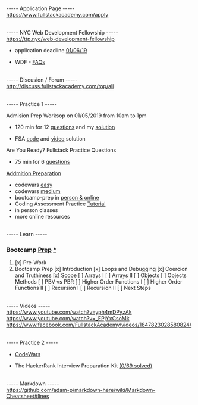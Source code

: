 <br>----- Application Page -----<br>
https://www.fullstackacademy.com/apply 



<br>----- NYC Web Development Fellowship -----<br>
https://ttp.nyc/web-development-fellowship 

* application deadline [01/06/19](https://www.fullstackacademy.com/nyc-fellowship)

* WDF - [FAQs](https://docs.google.com/document/d/1r_wm7JEAaTnA-StB1kQd5QbiFSeoS7z-uXm80MWwO1Y/edit#heading=h.47tyvwil04jf )



<br>----- Discusion / Forum -----<br>
http://discuss.fullstackacademy.com/top/all



<br>----- Practice 1 -----<br>

Admision Prep Worksop on 01/05/2019 from 10am to 1pm
* 120 min for 12 [questions](https://www.hackerrank.com/tests/40edorm64lt/a87677ce4a8fdef22eb783e259553732) and my [solution](https://repl.it/@ivanjanko/FullStackAcademyPrep)

* FSA [code](https://gist.github.com/ScottDalessandro/6403e013c587c48ab78e#file-GraceHopperHackerRank-js) and [video](https://gist.github.com/Kmacpher/d8d21cf61c38fb8194b6873ac4f2217d) solution

Are You Ready? Fullstack Practice Questions
* 75 min for 6 [questions](https://www.hackerrank.com/tests/bs7hjfdsonh/8a2b1f2dcdd52809d15464c98ecec464) 

[Addmition Preparation](https://www.fullstackacademy.com/admissions-preparation)
* codewars [easy](https://www.codewars.com/collections/easy-6)
* codewars [medium](https://www.codewars.com/collections/medium-1)
* bootcamp-prep in [person & online](https://www.fullstackacademy.com/bootcamp-prep)
* Coding Assessment Practice [Tutorial](https://www.hackerrank.com/tests/5329c6451da7d/20b1357126b4e73e7c74bd63567b4bf1)
* in person classes
* more online resources


<br>----- Learn -----<br>

### Bootcamp [Prep](https://learn.fullstackacademy.com/workshop) [*](https://learn.fullstackacademy.com/workshop/5a97083f970d1c0004636a5b/content/5a971291b5f0a3000422fbb6/tex)

1. [x] Pre-Work
2. Bootcamp Prep
[x] Introduction
[x] Loops and Debugging
[x] Coercion and Truthiness
[x] Scope
[ ] Arrays I
[ ] Arrays II
[ ] Objects
[ ] Objects Methods
[ ] PBV vs PBR
[ ] Higher Order Functions I
[ ] Higher Order Functions II
[ ] Recursion I
[ ] Recursion II
[ ] Next Steps

<br>----- Videos -----<br>
https://www.youtube.com/watch?v=yph4mDPyzAk<br>
https://www.youtube.com/watch?v=_EPjYxCsoMk<br>
https://www.facebook.com/FullstackAcademy/videos/1847823028580824/ 


<br>----- Practice 2 -----<br>
- [CodeWars](https://www.codewars.com/kata/search/javascript?q=&r[]=-8&r[]=-7&r[]=-6&tags=Fundamentals,Algorithms,Logic,Data+Types,Strings,Numbers,Arrays,Control+Flow,Loops&beta=false&order_by=total_completed+desc)

- The HackerRank Interview Preparation Kit [(0/69 solved)](https://www.hackerrank.com/interview/interview-preparation-kit?h_l=domains&h_r=hrw&utm_source=hrwCandidateFeedback)

<br>----- Markdown -----<br>
https://github.com/adam-p/markdown-here/wiki/Markdown-Cheatsheet#lines